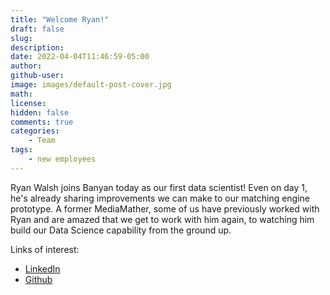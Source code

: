 ```yaml
---
title: "Welcome Ryan!"
draft: false
slug:
description:
date: 2022-04-04T11:46:59-05:00
author:
github-user:
image: images/default-post-cover.jpg
math:
license:
hidden: false
comments: true
categories:
    - Team
tags:
    - new employees
---
```

Ryan Walsh joins Banyan today as our first data scientist! Even on day 1, he's already sharing improvements we can make to our matching engine prototype. A former MediaMather, some of us have previously worked with Ryan and are amazed that we get to work with him again, to watching him build our Data Science capability from the ground up.

Links of interest:

* [LinkedIn](https://www.linkedin.com/in/ryan-walsh-38274613a/)
* [Github](https://github.com/rwalsh03)
